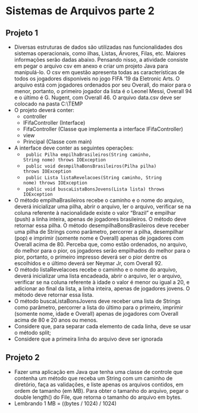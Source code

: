 # Sistemas de Arquivos parte 2

## Projeto 1
- Diversas estruturas de dados são utilizadas nas funcionalidades dos sistemas operacionais, como ilhas, Listas, Árvores, Filas, etc. Maiores informações serão dadas abaixo. Pensando nisso, a atividade consiste em pegar o arquivo csv em anexo e criar um projeto Java para manipulá-lo. O csv em questão apresenta todas as características de todos os jogadores disponíveis no jogo FIFA ‘19 da Eletronic Arts. O arquivo está com jogadores ordenados por seu Overall, do maior para o menor, portanto, o primeiro jogador da lista é o Leonel Messi, Overall 94 e o último é G. Nugent, com Overall 46. O arquivo data.csv deve ser colocado na pasta C:\TEMP
- O projeto deverá conter:
  - controller
  - IFifaController (Interface)
  - FifaController (Classe que implementa a interface IFifaController)
  - view
  - Principal (Classe com main)
- A interface deve conter as seguintes operações:
  - <code> public Pilha<String> empilhaBrasileiros(String caminho, String nome) throws IOException </code>
  - <code> public void desmpilhaBonsBrasileiros(Pilha<String> pilha) throws IOException </code>
  - <code> public Lista<String> listaRevelacoes(String caminho, String nome) throws IOException </code>
  - <code> public void buscaListaBonsJovens(Lista<String> lista) throws IOException </code>
- O método empilhaBrasileiros recebe o caminho e o nome do arquivo, deverá inicializar uma pilha, abrir o arquivo, ler o arquivo, verificar se na coluna referente à nacionalidade existe o valor “Brazil” e empilhar (push) a linha
inteira, apenas de jogadores brasileiros. O método deve retornar essa pilha.
O método desempilhaBonsBrasileiros deve receber uma pilha de Strings como parâmetro, percorrer a pilha, desempilhar (pop) e imprimir (somente nome e Overall) apenas de jogadores com Overall acima de 80. Perceba que, como estão ordenados, no arquivo, do melhor para o pior, os jogadores serão empilhados do melhor para o pior, portanto, o primeiro impresso deverá ser o pior dentre os escolhidos e o último deverá ser Neymar Jr, com Overall 92.
- O método listaRevelacoes recebe o caminho e o nome do arquivo, deverá inicializar uma lista encadeada, abrir o arquivo, ler o arquivo, verificar se na coluna referente à idade o valor é menor ou igual a 20, e adicionar ao final da
lista, a linha inteira, apenas de jogadores jovens. O método deve retornar essa lista.
- O método buscaListaBonsJovens deve receber uma lista de Strings como parâmetro, percorrer a lista do último
para o primeiro, imprimir (somente nome, idade e Overall) apenas de jogadores com Overall acima de 80 e 20
anos ou menos.
- Considere que, para separar cada elemento de cada linha, deve se usar o método split;
- Considere que a primeira linha do arquivo deve ser ignorada

## Projeto 2
- Fazer uma aplicação em Java que tenha uma classe de controle que contenha um método que receba um
String com um caminho de diretório, faça as validações, e liste apenas os arquivos contidos, em ordem de
tamanho (em MB). Para obter o tamanho do arquivo, pegar o double length() do File, que retorna o tamanho do
arquivo em bytes.
- Lembrando 1 MB = ((bytes / 1024) / 1024)